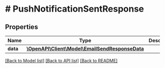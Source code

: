 # # PushNotificationSentResponse

## Properties

Name | Type | Description | Notes
------------ | ------------- | ------------- | -------------
**data** | [**\OpenAPI\Client\Model\EmailSendResponseData**](EmailSendResponseData.md) |  | [optional]

[[Back to Model list]](../../README.md#models) [[Back to API list]](../../README.md#endpoints) [[Back to README]](../../README.md)
